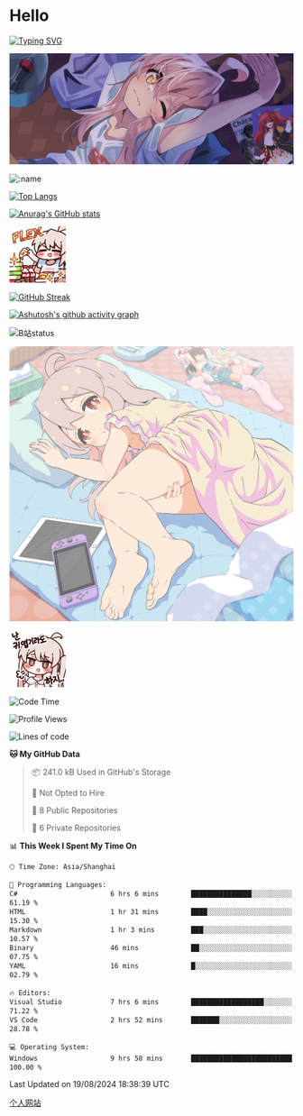 # Hello

[![Typing SVG](https://readme-typing-svg.demolab.com?font=Fira+Code&pause=1000&color=F78FDE&width=435&lines=%E6%AC%A2%E8%BF%8E%E5%A4%A7%E4%BD%AC%E6%9D%A5%E8%AE%BF0v0)](https://git.io/typing-svg)

![bg.webp](bg.webp)

![:name](https://count.getloli.com/get/@hk416?theme=rule34)

[![Top Langs](https://github-readme-stats.vercel.app/api/top-langs/?username=qq583044063qq&locale=cn&hide=javascript,html,css&theme=tokyonight)](https://github.com/anuraghazra/github-readme-stats)

[![Anurag's GitHub stats](https://github-readme-stats.vercel.app/api?username=qq583044063qq&count_private=true&show_icons=true&locale=cn&theme=tokyonight)](https://github.com/anuraghazra/github-readme-stats)

![baimeng.png](mahiro_flex.png)

[![GitHub Streak](https://streak-stats.demolab.com/?user=qq583044063qq&locale=zh_Hans&theme=tokyonight)](https://git.io/streak-stats)

[![Ashutosh's github activity graph](https://github-readme-activity-graph.vercel.app/graph?username=qq583044063qq&theme=tokyo-night)](https://github.com/ashutosh00710/github-readme-activity-graph)

![B站status](https://stats.justsong.cn/api/bilibili/?id=3931848&lang=zh-CN&theme=dark)

![mahiroshuiyi.jpg](assets/mahiroshuiyi.jpg)

![baimeng.png](mahiro.png)
<!--START_SECTION:waka-->
![Code Time](http://img.shields.io/badge/Code%20Time-1%2C034%20hrs%201%20min-blue)

![Profile Views](http://img.shields.io/badge/Profile%20Views-59-blue)

![Lines of code](https://img.shields.io/badge/From%20Hello%20World%20I%27ve%20Written-905.3%20thousand%20lines%20of%20code-blue)

**🐱 My GitHub Data** 

> 📦 241.0 kB Used in GitHub's Storage 
 > 
> 🚫 Not Opted to Hire
 > 
> 📜 8 Public Repositories 
 > 
> 🔑 6 Private Repositories 
 > 
📊 **This Week I Spent My Time On** 

```text
🕑︎ Time Zone: Asia/Shanghai

💬 Programming Languages: 
C#                       6 hrs 6 mins        ███████████████░░░░░░░░░░   61.19 % 
HTML                     1 hr 31 mins        ████░░░░░░░░░░░░░░░░░░░░░   15.30 % 
Markdown                 1 hr 3 mins         ███░░░░░░░░░░░░░░░░░░░░░░   10.57 % 
Binary                   46 mins             ██░░░░░░░░░░░░░░░░░░░░░░░   07.75 % 
YAML                     16 mins             █░░░░░░░░░░░░░░░░░░░░░░░░   02.79 % 

🔥 Editors: 
Visual Studio            7 hrs 6 mins        ██████████████████░░░░░░░   71.22 % 
VS Code                  2 hrs 52 mins       ███████░░░░░░░░░░░░░░░░░░   28.78 % 

💻 Operating System: 
Windows                  9 hrs 58 mins       █████████████████████████   100.00 % 
```


 Last Updated on 19/08/2024 18:38:39 UTC
<!--END_SECTION:waka-->

[个人网站](https://blog.ayatsukinora.org.cn)
